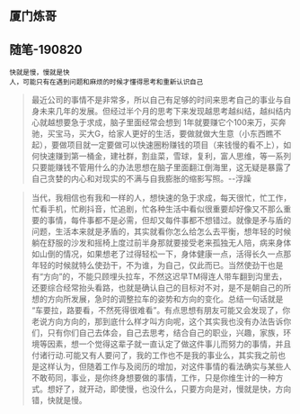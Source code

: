 ## 厦门炼哥
## 随笔-190820

```
快就是慢，慢就是快
人，可能只有在遇到问题和麻烦的时候才懂得思考和重新认识自己
```

>最近公司的事情不是非常多，所以自己有足够的时间来思考自己的事业与自身未来几年的发展。但经过半个月的思考下来发现越思考越纠结，越纠结内心就越想要急于求成，脑子里面经常会想到 1年就要赚它个100来万，买奔驰，买宝马，买大G，给家人更好的生活，要做就做大生意（小东西瞧不起），要做项目就一定要做可以快速圈粉赚钱的项目（来钱慢的看不上），如何快速赚到第一桶金，建社群，割韭菜，雪球，复利，富人思维，等一系列只要能赚钱不管用什么的办法思想在脑子里面翻江倒海里，这无疑是暴露了自己贪婪的内心和对现实的不满与自我膨胀的缩影写照。--浮躁

>当代，我相信也有我和一样的人，想快速的急于求成，每天很忙，忙工作，忙看手机，忙刷抖音，忙追剧，忙各种生活中看似很重要却好像又不那么重要的事情，每件事都不是必需，但却又每件事都不想错过。就像是矛与盾的问题，生活本来就是矛盾的，其实就看你怎么给怎么去平衡，想年轻的时候躺在舒服的沙发和摇椅上度过前半身那就要接受老来孤独无人陪，病来身体如山倒的情况，如果想老了过得轻松一下，身体健康一点，活得长久一点那年轻的时候就特么使劲干，不为谁，为自己，仅此而已。当然使劲干也是有“方向”的，不能只顾埋头拉车，不然这迟早TM得连人带车翻到沟里去，还要综合经常抬头看路，也就是确认自己的目标对不对，是不是朝自己的所想的方向所发展，急时的调整拉车的姿势和方向的变化。总结一句话就是 “车要拉，路要看，不然死得很难看”。有点思想有朋友可能又会发现了，你老说方向方向的，那到底什么样才叫方向呢，这个其实我也没有办法告诉你们，只有你们自己去体会，自己去思考，结合自己的职业，兴趣，家族，环境等因素，想一个觉得这辈子就一直认定了做这件事儿而努力的事情，并且付诸行动.可能又有人要问了，我的工作也不是我的事业么，其实我之前也是这样认为，但随着工作与及阅历的增加，对这件事情的看法确实与某些人不敢苟同，事业，是你终身想要做的事情，工作，只是你维生计的一种方式。想好了，就开动，即使慢，也没什么，只要方向是对，慢就是快，方向错，快就是慢。
